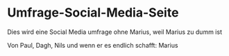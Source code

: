 # Umfrage-Social-Media-Seite
Dies wird eine Social Media umfrage ohne Marius, weil Marius zu dumm ist

Von Paul, Dagh, Nils und wenn er es endlich schafft: Marius
